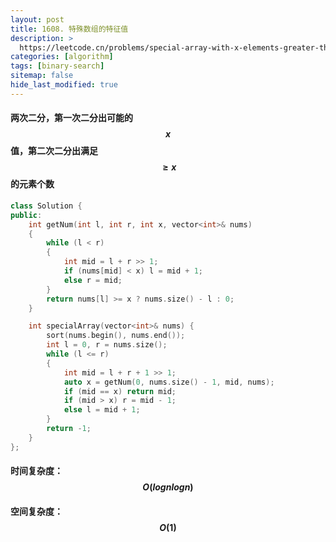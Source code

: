 ```yaml
---
layout: post
title: 1608. 特殊数组的特征值
description: >
  https://leetcode.cn/problems/special-array-with-x-elements-greater-than-or-equal-x/
categories: [algorithm]
tags: [binary-search]
sitemap: false
hide_last_modified: true
---
```


#### 两次二分，第一次二分出可能的$$x$$值，第二次二分出满足 $$\geqslant x$$的元素个数

```c++
class Solution {
public:
    int getNum(int l, int r, int x, vector<int>& nums)
    {
        while (l < r)
        {
            int mid = l + r >> 1;
            if (nums[mid] < x) l = mid + 1;
            else r = mid; 
        }
        return nums[l] >= x ? nums.size() - l : 0;
    }

    int specialArray(vector<int>& nums) {
        sort(nums.begin(), nums.end());
        int l = 0, r = nums.size();
        while (l <= r)
        {
            int mid = l + r + 1 >> 1;
            auto x = getNum(0, nums.size() - 1, mid, nums);
            if (mid == x) return mid;
            if (mid > x) r = mid - 1;
            else l = mid + 1;
        }
        return -1;
    }
};
```

#### 时间复杂度：$$ O(lognlogn) $$ 

#### 空间复杂度：$$ O(1) $$